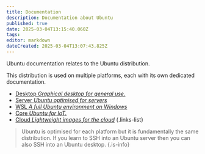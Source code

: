 ```yaml
---
title: Documentation
description: Documentation about Ubuntu
published: true
date: 2025-03-04T13:15:40.060Z
tags: 
editor: markdown
dateCreated: 2025-03-04T13:07:43.825Z
---
```


Ubuntu documentation relates to the Ubuntu distribution.

This distribution is used on multiple platforms,
each with its own dedicated documentation.

- [Desktop *Graphical desktop for general use.*](https://help.ubuntu.com/lts/ubuntu-help/index.html)
- [Server *Ubuntu optimised for servers*](https://documentation.ubuntu.com/server/)
- [WSL *A full Ubuntu environment on Windows*](https://documentation.ubuntu.com/wsl/)
- [Core *Ubuntu for IoT.*](https://ubuntu.com/core/docs)
- [Cloud *Lightweight images for the cloud*](https://documentation.ubuntu.com/public-cloud/en/latest/)
{.links-list}

> Ubuntu is optimised for each platform but it is fundamentally the same distribution.
> If you learn to SSH into an Ubuntu server then you can also SSH into an Ubuntu desktop.
{.is-info}
